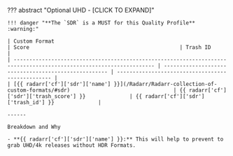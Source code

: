 ??? abstract "Optional UHD - [CLICK TO EXPAND]"

    !!! danger "**The `SDR` is a MUST for this Quality Profile** :warning:"

    | Custom Format                                                                                                       | Score                                                | Trash ID                                          |
    | ------------------------------------------------------------------------------------------------------------------- | ---------------------------------------------------- | ------------------------------------------------- |
    | [{{ radarr['cf']['sdr']['name'] }}](/Radarr/Radarr-collection-of-custom-formats/#sdr)                                 | {{ radarr['cf']['sdr']['trash_score'] }}              | {{ radarr['cf']['sdr']['trash_id'] }}              |

    ------

    Breakdown and Why

    - **{{ radarr['cf']['sdr']['name'] }}:** This will help to prevent to grab UHD/4k releases without HDR Formats.
